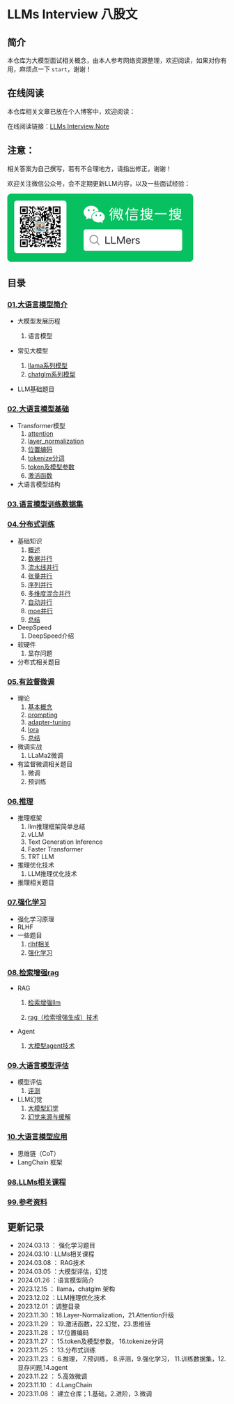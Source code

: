 # LLMs Interview 八股文


## 简介

本仓库为大模型面试相关概念，由本人参考网络资源整理，欢迎阅读，如果对你有用，麻烦点一下 `start`，谢谢！

## 在线阅读

本仓库相关文章已放在个人博客中，欢迎阅读：

在线阅读链接：[LLMs Interview Note](http://wdndev.github.io/note/llm/llm_concept/llm%E5%85%AB%E8%82%A1.html)

## 注意：

相关答案为自己撰写，若有不合理地方，请指出修正，谢谢！

欢迎关注微信公众号，会不定期更新LLM内容，以及一些面试经验：

 <img src=https://github.com/wdndev/personal/blob/main/image/llmers_weixin.jpg width = "427" height = "156" alt="weixin" />


## 目录

### [01.大语言模型简介](01.大语言模型简介/README.md)

- 大模型发展历程
  1. 语言模型
- 常见大模型

  1. [llama系列模型](01.大语言模型简介/llama系列模型/llama系列模型.md )
  2. [chatglm系列模型](01.大语言模型简介/chatglm系列模型/chatglm系列模型.md)
- LLM基础题目

### [02.大语言模型基础](02.大语言模型基础/README.md)

- Transformer模型
  1. [attention](02.大语言模型基础/1.attention/1.attention.md)
  2. [layer\_normalization](02.大语言模型基础/2.layer_normalization/2.layer_normalization.md)
  3. [位置编码](02.大语言模型基础/3.位置编码/3.位置编码.md)
  4. [tokenize分词](02.大语言模型基础/4.tokenize分词/4.tokenize分词.md)
  5. [token及模型参数](02.大语言模型基础/4.token及模型参数/4.token及模型参数.md)
  6. [激活函数](02.大语言模型基础/5.激活函数/5.激活函数.md )
- 大语言模型结构

### [03.语言模型训练数据集](03.语言模型训练数据集/03.语言模型训练数据集.md)

### [04.分布式训练](04.分布式训练/README.md)

- 基础知识
  1. [概述](04.分布式训练/1.概述/1.概述.md)
  2. [数据并行](04.分布式训练/2.数据并行/2.数据并行.md)
  3. [流水线并行](04.分布式训练/3.流水线并行/3.流水线并行.md)
  4. [张量并行](04.分布式训练/4.张量并行/4.张量并行.md)
  5. [序列并行](04.分布式训练/5.序列并行/5.序列并行.md)
  6. [多维度混合并行](04.分布式训练/6.多维度混合并行/6.多维度混合并行.md)
  7. [自动并行](04.分布式训练/7.自动并行/7.自动并行.md)
  8. [moe并行](04.分布式训练/8.moe并行/8.moe并行.md )
  9. [总结](04.分布式训练/9.总结/9.总结.md )
- DeepSpeed
  1. DeepSpeed介绍
- 软硬件
  1. 显存问题
- 分布式相关题目

### [05.有监督微调](05.有监督微调/README.md)

- 理论
  1. [基本概念](05.有监督微调/1.基本概念/1.基本概念.md)
  2. [prompting](05.有监督微调/2.prompting/2.prompting.md)
  3. [adapter-tuning](05.有监督微调/3.adapter-tuning/3.adapter-tuning.md)
  4. [lora](05.有监督微调/4.lora/4.lora.md)
  5. [总结](05.有监督微调/5.总结/5.总结.md)
- 微调实战
  1. LLaMa2微调
- 有监督微调相关题目
  1. 微调
  2. 预训练

### [06.推理](06.推理/README.md)

- 推理框架
  1. llm推理框架简单总结
  2. vLLM
  3. Text Generation Inference
  4. Faster Transformer
  5. TRT LLM
- 推理优化技术
  1. LLM推理优化技术
- 推理相关题目

### [07.强化学习](07.强化学习/README.md)

- 强化学习原理
- RLHF
- 一些题目
  1. [rlhf相关](07.强化学习/1.rlhf相关/1.rlhf相关.md "1.rlhf相关")
  2. [强化学习](07.强化学习/2.强化学习/2.强化学习.md "2.强化学习")

### [08.检索增强rag](08.检索增强rag/08.检索增强rag.md)

- RAG

  1. [检索增强llm](08.检索增强rag/检索增强llm/检索增强llm.md)

  2. [rag（检索增强生成）技术](08.检索增强rag/rag（检索增强生成）技术/rag（检索增强生成）技术.md)
- Agent

  1. [大模型agent技术](08.检索增强rag/大模型agent技术/大模型agent技术.md)

### [09.大语言模型评估](09.大语言模型评估/09.大语言模型评估.md)

- 模型评估
  1. [评测](09.大语言模型评估/1.评测/1.评测.md)
- LLM幻觉
  1. [大模型幻觉](09.大语言模型评估/1.大模型幻觉/1.大模型幻觉.md)
  2. [幻觉来源与缓解](09.大语言模型评估/2.幻觉来源与缓解/2.幻觉来源与缓解.md)

### [10.大语言模型应用](10.大语言模型应用/10.大语言模型应用.md)

- 思维链（CoT）
- LangChain 框架

### [98.LLMs相关课程](98.LLMs相关课程/README.md)

### [99.参考资料](99.参考资料/README.md )

## 更新记录

- 2024.03.13 ： 强化学习题目
- 2024.03.10 : LLMs相关课程
- 2024.03.08 ： RAG技术
- 2024.03.05 ：大模型评估，幻觉
- 2024.01.26 ：语言模型简介
- 2023.12.15 ： llama，chatglm 架构
- 2023.12.02 ：LLM推理优化技术
- 2023.12.01 ：调整目录
- 2023.11.30 ：18.Layer-Normalization，21.Attention升级
- 2023.11.29 ： 19.激活函数，22.幻觉，23.思维链
- 2023.11.28 ： 17.位置编码
- 2023.11.27 ： 15.token及模型参数， 16.tokenize分词
- 2023.11.25 ： 13.分布式训练
- 2023.11.23 ： 6.推理， 7.预训练， 8.评测，9.强化学习， 11.训练数据集，12.显存问题,14.agent
- 2023.11.22 ： 5.高效微调
- 2023.11.10 ： 4.LangChain
- 2023.11.08 ： 建立仓库；1.基础，2.进阶，3.微调





